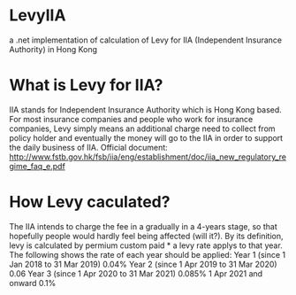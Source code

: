 # LevyIIA
a .net implementation of calculation of Levy for IIA (Independent Insurance Authority) in Hong Kong

# What is Levy for IIA?
IIA stands for Independent Insurance Authority which is Hong Kong based. For most insurance companies and people who work for insurance companies, Levy simply means an additional charge need to collect from policy holder and eventually the money will go to the IIA in order to support the daily business of IIA. Official document: http://www.fstb.gov.hk/fsb/iia/eng/establishment/doc/iia_new_regulatory_regime_faq_e.pdf

# How Levy caculated?
The IIA intends to charge the fee in a gradually in a 4-years stage, so that hopefully people would hardly feel being affected (will it?). By its definition, levy is calculated by permium custom paid * a levy rate applys to that year. The following shows the rate of each year should be applied:
Year 1 (since 1 Jan 2018 to 31 Mar 2019)
0.04%
Year 2 (since 1 Apr 2019 to 31 Mar 2020)
0.06
Year 3 (since 1 Apr 2020 to 31 Mar 2021)
0.085%
1 Apr 2021 and onward
0.1%

